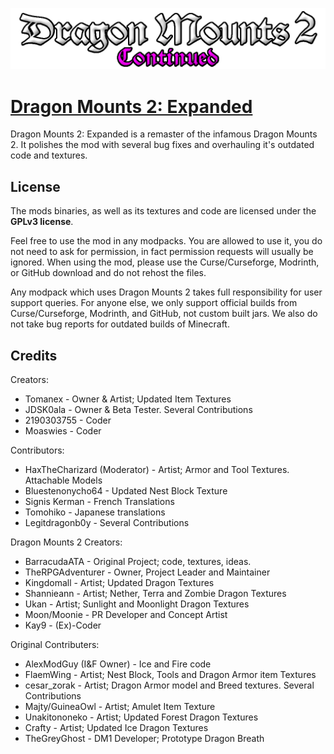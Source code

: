![LOGO](src/main/resources/logo.png)

# [Dragon Mounts 2: Expanded](https://www.curseforge.com/minecraft/mc-mods/dragon-mounts-2-expanded)
Dragon Mounts 2: Expanded is a remaster of the infamous Dragon Mounts 2. It polishes the mod with several bug fixes and overhauling it's outdated code and textures.

## License
The mods binaries, as well as its textures and code are licensed under the **GPLv3 license**.

Feel free to use the mod in any modpacks. You are allowed to use it, you do not need to ask for permission, in fact permission requests will usually be ignored. When using the mod, please use the Curse/Curseforge, Modrinth, or GitHub download and do not rehost the files.

Any modpack which uses Dragon Mounts 2 takes full responsibility for user support queries.
For anyone else, we only support official builds from Curse/Curseforge, Modrinth, and GitHub, not custom built jars. We also do not take bug reports for outdated builds of Minecraft.
## Credits
Creators:
- Tomanex - Owner & Artist; Updated Item Textures
- JDSK0ala - Owner & Beta Tester. Several Contributions
- 2190303755 - Coder
- Moaswies - Coder

Contributors:
- HaxTheCharizard (Moderator) - Artist; Armor and Tool Textures. Attachable Models
- Bluestenonycho64 - Updated Nest Block Texture
- Signis Kerman - French Translations
- Tomohiko - Japanese translations
- Legitdragonb0y - Several Contributions

Dragon Mounts 2 Creators:
- BarracudaATA - Original Project; code, textures, ideas.
- TheRPGAdventurer - Owner, Project Leader and Maintainer
- Kingdomall - Artist; Updated Dragon Textures
- Shannieann - Artist; Nether, Terra and Zombie Dragon Textures
- Ukan - Artist; Sunlight and Moonlight Dragon Textures
- Moon/Moonie - PR Developer and Concept Artist
- Kay9 - (Ex)-Coder

Original Contributers:
- AlexModGuy (I&F Owner) - Ice and Fire code
- FlaemWing - Artist; Nest Block, Tools and Dragon Armor item Textures
- cesar_zorak - Artist; Dragon Armor model and Breed textures. Several Contributions
- Majty/GuineaOwl - Artist; Amulet Item Texture
- Unakitononeko - Artist; Updated Forest Dragon Textures
- Crafty - Artist; Updated Ice Dragon Textures
- TheGreyGhost - DM1 Developer; Prototype Dragon Breath
